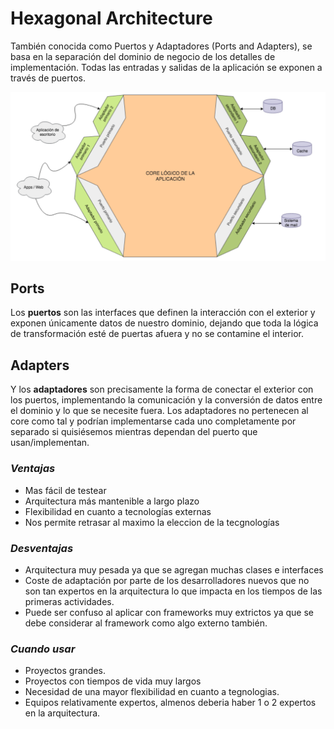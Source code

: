 # Hexagonal Architecture

También conocida como Puertos y Adaptadores (Ports and Adapters), se basa en la separación del dominio de negocio de los detalles de implementación. Todas las entradas y salidas de la
aplicación se exponen a través de puertos.

<img src="./imgs/hexag-architecture.png">

## Ports

Los **puertos** son las interfaces que definen la interacción con el exterior y exponen únicamente datos de nuestro dominio, dejando que toda la lógica de transformación esté de puertas afuera y no se contamine el interior.

## Adapters

Y los **adaptadores** son precisamente la forma de conectar el exterior con los puertos, implementando la comunicación y la conversión de datos entre el dominio y lo que se necesite fuera. Los adaptadores no pertenecen al core como tal y podrían implementarse cada uno completamente por separado si quisiésemos mientras dependan del puerto que usan/implementan.

### _Ventajas_
* Mas fácil de testear
* Arquitectura más mantenible a largo plazo
* Flexibilidad en cuanto a tecnologías externas
* Nos permite retrasar al maximo la eleccion de la tecgnologías

### _Desventajas_
* Arquitectura muy pesada ya que se agregan muchas clases e interfaces
* Coste de adaptación por parte de los desarrolladores nuevos que no son tan expertos en la arquitectura lo que impacta en los tiempos de las primeras actividades.
* Puede ser confuso al aplicar con frameworks muy extrictos ya que se debe considerar al framework como algo externo también.


### _Cuando usar_
* Proyectos grandes.
* Proyectos con tiempos de vida muy largos
* Necesidad de una mayor flexibilidad en cuanto a tegnologias.
* Equipos relativamente expertos, almenos deberia haber 1 o 2 expertos en la arquitectura.

